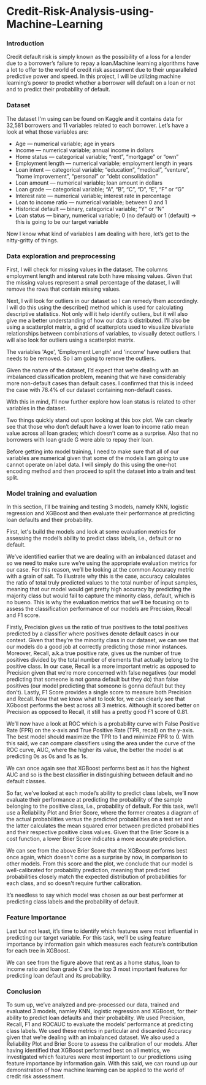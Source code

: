 # Credit-Risk-Analysis-using-Machine-Learning

### Introduction
Credit default risk is simply known as the possibility of a loss for a lender due to a borrower’s failure to repay a loan.Machine learning algorithms have a lot to offer to the world of credit risk assessment due to their unparalleled predictive power and speed. In this project, I will be utilizing machine learning’s power to predict whether a borrower will default on a loan or not and to predict their probability of default. 

### Dataset
The dataset I'm using can be found on Kaggle and it contains data for 32,581 borrowers and 11 variables related to each borrower. Let’s have a look at what those variables are:

* Age — numerical variable; age in years
* Income — numerical variable; annual income in dollars
* Home status — categorical variable; “rent”, “mortgage” or “own”
* Employment length — numerical variable; employment length in years
* Loan intent — categorical variable; “education”, “medical”, “venture”, “home improvement”, “personal” or “debt consolidation”
* Loan amount — numerical variable; loan amount in dollars
* Loan grade — categorical variable; “A”, “B”, “C”, “D”, “E”, “F” or “G”
* Interest rate — numerical variable; interest rate in percentage
* Loan to income ratio — numerical variable; between 0 and 1
* Historical default — binary, categorical variable; “Y” or “N”
* Loan status — binary, numerical variable; 0 (no default) or 1 (default) → this is going to be our target variable
  
Now I know what kind of variables I am dealing with here, let’s get to the nitty-gritty of things.

### Data exploration and preprocessing
First, I will check for missing values in the dataset. The columns employment length and interest rate both have missing values. Given that the missing values represent a small percentage of the dataset, I will remove the rows that contain missing values.

Next, I will look for outliers in our dataset so I can remedy them accordingly. I will do this using the describe() method which is used for calculating descriptive statistics. Not only will it help identify outliers, but it will also give me a better understanding of how our data is distributed. I’ll also be using a scatterplot matrix, a grid of scatterplots used to visualize bivariate relationships between combinations of variables, to visually detect outliers. I will also look for outliers using a scatterplot matrix.

The variables 'Age', 'Employment Length' and 'income' have outliers that needs to be removed. So I am going to remove the outliers.

Given the nature of the dataset, I’d expect that we’re dealing with an imbalanced classification problem, meaning that we have considerably more non-default cases than default cases. I confirmed that this is indeed the case with 78.4% of our dataset containing non-default cases.

With this in mind, I’ll now further explore how loan status is related to other variables in the dataset.

Two things quickly stand out upon looking at this box plot. We can clearly see that those who don’t default have a lower loan to income ratio mean value across all loan grades; which doesn’t come as a surprise. Also that no borrowers with loan grade G were able to repay their loan.

Before  getting into model training, I need to make sure that all of our variables are numerical given that some of the models I am going to use cannot operate on label data. I will simply do this using the one-hot encoding method and then proceed to split the dataset into a train and test split.

### Model training and evaluation

In this section, I’ll be training and testing 3 models, namely KNN, logistic regression and XGBoost and then evaluate their performance at predicting loan defaults and their probability.

First, let's build the models and look at some evaluation metrics for assessing the model’s ability to predict class labels, i.e., default or no default.

We’ve identified earlier that we are dealing with an imbalanced dataset and so we need to make sure we’re using the appropriate evaluation metrics for our case. For this reason, we’ll be looking at the common Accuracy metric with a grain of salt. To illustrate why this is the case, accuracy calculates the ratio of total truly predicted values to the total number of input samples, meaning that our model would get pretty high accuracy by predicting the majority class but would fail to capture the minority class, default, which is no bueno. This is why the evaluation metrics that we’ll be focusing on to assess the classification performance of our models are Precision, Recall and F1 score.

Firstly, Precision gives us the ratio of true positives to the total positives predicted by a classifier where positives denote default cases in our context. Given that they’re the minority class in our dataset, we can see that our models do a good job at correctly predicting those minor instances. Moreover, Recall, a.k.a true positive rate, gives us the number of true positives divided by the total number of elements that actually belong to the positive class. In our case, Recall is a more important metric as opposed to Precision given that we’re more concerned with false negatives (our model predicting that someone is not gonna default but they do) than false positives (our model predicting that someone is gonna default but they don’t). Lastly, F1 Score provides a single score to measure both Precision and Recall. Now that we know what to look for, we can clearly see that XGboost performs the best across all 3 metrics. Although it scored better on Precision as opposed to Recall, it still has a pretty good F1 score of 0.81.

We’ll now have a look at ROC which is a probability curve with False Positive Rate (FPR) on the x-axis and True Positive Rate (TPR, recall) on the y-axis. The best model should maximize the TPR to 1 and minimize FPR to 0. With this said, we can compare classifiers using the area under the curve of the ROC curve, AUC, where the higher its value, the better the model is at predicting 0s as 0s and 1s as 1s.

We can once again see that XGBoost performs best as it has the highest AUC and so is the best classifier in distinguishing between default and no default classes.

So far, we’ve looked at each model’s ability to predict class labels, we’ll now evaluate their performance at predicting the probability of the sample belonging to the positive class, i.e., probability of default. For this task, we’ll use a Reliability Plot and Brier Score, where the former creates a diagram of the actual probabilities versus the predicted probabilities on a test set and the latter calculates the mean squared error between predicted probabilities and their respective positive class values. Given that the Brier Score is a cost function, a lower Brier Score indicates a more accurate prediction.

We can see from the above Brier Score that the XGBoost performs best once again, which doesn't come as a surprise by now, in comparison to other models. From this score and the plot, we conclude that our model is well-calibrated for probability prediction, meaning that predicted probabilities closely match the expected distribution of probabilities for each class, and so doesn't require further calibration.

It’s needless to say which model was chosen as our best performer at predicting class labels and the probability of default. 

### Feature Importance
Last but not least, it’s time to identify which features were most influential in predicting our target variable. For this task, we’ll be using feature importance by information gain which measures each feature’s contribution for each tree in XGBoost.

We can see from the figure above that rent as a home status, loan to income ratio and loan grade C are the top 3 most important features for predicting loan default and its probability.

 ### Conclusion 
To sum up, we’ve analyzed and pre-processed our data, trained and evaluated 3 models, namley KNN, logistic regression and XGBoost, for their ability to predict loan defaults and their probability. We used Precision, Recall, F1 and ROCAUC to evaluate the models’ performance at predicting class labels. We used these metrics in particular and discarded Accuracy given that we’re dealing with an imbalanced dataset. We also used a Reliability Plot and Brier Score to assess the calibration of our models. After having identified that XGBoost performed best on all metrics, we investigated which features were most important to our predictions using feature importance by information gain. With this said, we can round up our demonstration of how machine learning can be applied to the world of credit risk assessment.





